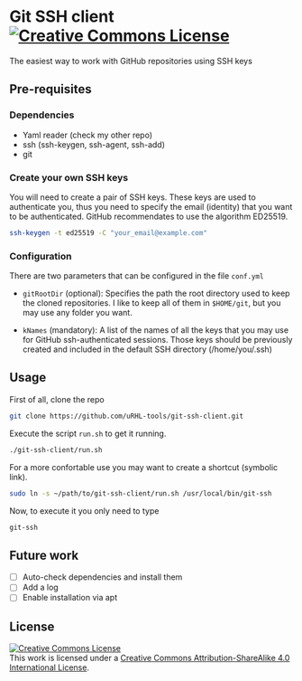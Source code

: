 # Git SSH client <a rel="license" href="http://creativecommons.org/licenses/by-sa/4.0/"><img alt="Creative Commons License" style="border-width:0" src="https://i.creativecommons.org/l/by-sa/4.0/88x31.png" /></a>

The easiest way to work with GitHub repositories using SSH keys

## Pre-requisites

### Dependencies
- Yaml reader (check my other repo)
- ssh (ssh-keygen, ssh-agent, ssh-add)
- git

### Create your own SSH keys

You will need to create a pair of SSH keys. These keys are used to authenticate you, thus you need to specify the email (identity) that you want to be authenticated. GitHub recommendates to use the algorithm ED25519.

```bash
ssh-keygen -t ed25519 -C "your_email@example.com"
```

### Configuration

There are two parameters that can be configured in the file `conf.yml`

- `gitRootDir` (optional): Specifies the path the root directory used to keep the cloned repositories. I like to keep all of them in `$HOME/git`, but you may use any folder you want.
  
- `kNames` (mandatory): A list of the names of all the keys that you may use for GitHub ssh-authenticated sessions. Those keys should be previously created and included in the default SSH directory (/home/you/.ssh)
## Usage

First of all, clone the repo

```bash
git clone https://github.com/uRHL-tools/git-ssh-client.git

```

Execute the script `run.sh` to get it running.

```bash
./git-ssh-client/run.sh
```

For a more confortable use you may want to create a shortcut (symbolic link).

```bash
sudo ln -s ~/path/to/git-ssh-client/run.sh /usr/local/bin/git-ssh
```

Now, to execute it you only need to type

```bash
git-ssh
```
## Future work

- [ ] Auto-check dependencies and install them
- [ ] Add a log
- [ ] Enable installation via apt

## License

<a rel="license" href="http://creativecommons.org/licenses/by-sa/4.0/"><img alt="Creative Commons License" style="border-width:0" src="https://i.creativecommons.org/l/by-sa/4.0/88x31.png" /></a><br />This work is licensed under a <a rel="license" href="http://creativecommons.org/licenses/by-sa/4.0/">Creative Commons Attribution-ShareAlike 4.0 International License</a>.
